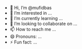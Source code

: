 - 👋 Hi, I’m @mufidbas
- 👀 I’m interested in ...
- 🌱 I’m currently learning ...
- 💞️ I’m looking to collaborate on ...
- 📫 How to reach me ...
- 😄 Pronouns: ...
- ⚡ Fun fact: ...

<!---
mufidbas/mufidbas is a ✨ special ✨ repository because its `README.md` (this file) appears on your GitHub profile.
You can click the Preview link to take a look at your changes.
--->
